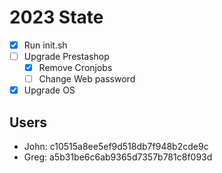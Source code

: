 # 2023 State

- [x] Run init.sh
- [ ] Upgrade Prestashop
  - [x] Remove Cronjobs
  - [ ] Change Web password
- [x] Upgrade OS

## Users

- John: c10515a8ee5ef9d518db7f948b2cde9c
- Greg: a5b31be6c6ab9365d7357b781c8f093d
